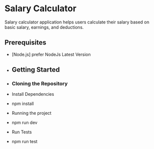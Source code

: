 # Salary Calculator 

Salary calculator application helps users calculate their salary based on basic salary, earnings, and deductions.

## Prerequisites

- [Node.js] prefer NodeJs  Latest Version

- ## Getting Started

- ### Cloning the Repository

- Install Dependencies
-   npm install

- Running the project
-   npm run dev

- Run Tests
-   npm run test
  
